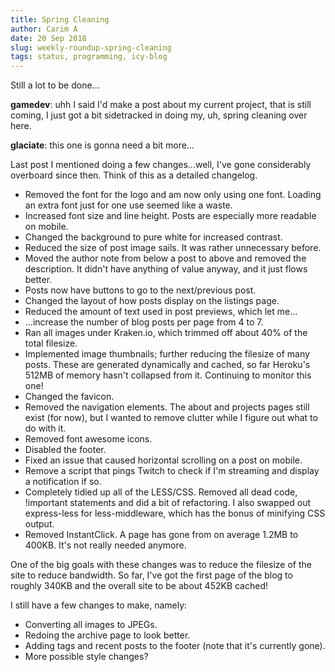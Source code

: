 ```yaml
---
title: Spring Cleaning
author: Carim A
date: 20 Sep 2018
slug: weekly-roundup-spring-cleaning
tags: status, programming, icy-blog
---
```

Still a lot to be done...

**gamedev**: uhh I said I'd make a post about my current project, that is still coming, I just got a bit sidetracked in doing my, uh, spring cleaning over here.

**glaciate**: this one is gonna need a bit more...

 Last post I mentioned doing a few changes...well, I've gone considerably overboard since then. Think of this as a detailed changelog.

 - Removed the font for the logo and am now only using one font. Loading an extra font just for one use seemed like a waste.
 - Increased font size and line height. Posts are especially more readable on mobile.
 - Changed the background to pure white for increased contrast.
 - Reduced the size of post image sails. It was rather unnecessary before.
 - Moved the author note from below a post to above and removed the description. It didn't have anything of value anyway, and it just flows better.
 - Posts now have buttons to go to the next/previous post.
 - Changed the layout of how posts display on the listings page.
 - Reduced the amount of text used in post previews, which let me...
 - ...increase the number of blog posts per page from 4 to 7.
 - Ran all images under Kraken.io, which trimmed off about 40% of the total filesize.
 - Implemented image thumbnails; further reducing the filesize of many posts. These are generated dynamically and cached, so far Heroku's 512MB of memory hasn't collapsed from it. Continuing to monitor this one!
 - Changed the favicon.
 - Removed the navigation elements. The about and projects pages still exist (for now), but I wanted to remove clutter while I figure out what to do with it.
 - Removed font awesome icons. 
 - Disabled the footer.
 - Fixed an issue that caused horizontal scrolling on a post on mobile.
 - Remove a script that pings Twitch to check if I'm streaming and display a notification if so.
 - Completely tidied up all of the LESS/CSS. Removed all dead code, !important statements and did a bit of refactoring. I also swapped out express-less for less-middleware, which has the bonus of minifying CSS output.
 - Removed InstantClick. A page has gone from on average 1.2MB to 400KB. It's not really needed anymore.

One of the big goals with these changes was to reduce the filesize of the site to reduce bandwidth. So far, I've got the first page of the blog to roughly 340KB and the overall site to be about 452KB cached!
  
I still have a few changes to make, namely:

 - Converting all images to JPEGs.
 - Redoing the archive page to look better.
 - Adding tags and recent posts to the footer (note that it's currently gone).
 - More possible style changes?
